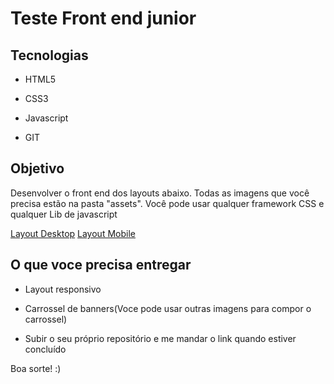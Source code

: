 
# Teste Front end junior

  

## Tecnologias

  

* HTML5

* CSS3

* Javascript

* GIT

  

## Objetivo

Desenvolver o front end dos layouts abaixo. Todas as imagens que você precisa estão na pasta "assets". Você pode usar qualquer framework CSS e qualquer Lib de javascript

[Layout Desktop](https://raw.githubusercontent.com/RodrigoWebDev/frontend-teste/master/layout/layout-desk.jpg)
[Layout Mobile](https://raw.githubusercontent.com/RodrigoWebDev/frontend-teste/master/layout/layout-mob.png)

## O que voce precisa entregar

* Layout responsivo

* Carrossel de banners(Voce pode usar outras imagens para compor o carrossel)

* Subir o seu próprio repositório e me mandar o link quando estiver concluído

  

Boa sorte! :)